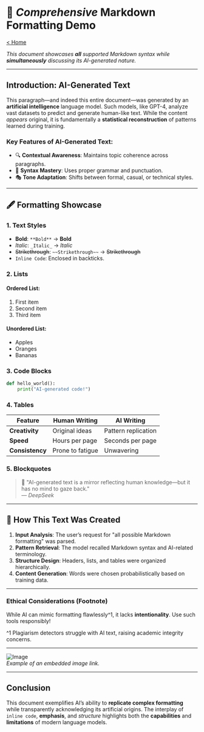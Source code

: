 # 🎨 *Comprehensive* **Markdown** Formatting **Demo**  

[< Home](/)

_This document showcases **all** supported Markdown syntax while **simultaneously** discussing its AI-generated nature._

---

## **Introduction**: AI-Generated Text  
This paragraph—and indeed this entire document—was generated by an **artificial intelligence** language model. Such models, like GPT-4, analyze vast datasets to predict and generate human-like text. While the content _appears_ original, it is fundamentally a **statistical reconstruction** of patterns learned during training.  

### Key Features of AI-Generated Text:  
- 🔍 **Contextual Awareness**: Maintains topic coherence across paragraphs.  
- 🧩 **Syntax Mastery**: Uses proper grammar and punctuation.  
- 🎭 **Tone Adaptation**: Shifts between formal, casual, or technical styles.  

---

## 🖋️ **Formatting Showcase**  

### 1. **Text Styles**  
- **Bold**: `**Bold**` → **Bold**  
- _Italic_: `_Italic_` → _Italic_  
- ~~Strikethrough~~: `~~Strikethrough~~` → ~~Strikethrough~~  
- `Inline Code`: Enclosed in backticks.  

### 2. **Lists**  
#### Ordered List:  
1. First item  
2. Second item  
3. Third item  

#### Unordered List:  
- Apples  
- Oranges  
- Bananas

### 3. **Code Blocks**  
```python  
def hello_world():  
    print("AI-generated code!") 
```

### 4. **Tables**  
| Feature          | Human Writing       | AI Writing          |  
|------------------|---------------------|---------------------|  
| **Creativity**   | Original ideas      | Pattern replication |  
| **Speed**        | Hours per page      | Seconds per page    |  
| **Consistency**  | Prone to fatigue    | Unwavering          |  

### 5. **Blockquotes**  
> 📌 "AI-generated text is a mirror reflecting human knowledge—but it has no mind to gaze back."  
> — *DeepSeek*  

---

## 🤖 **How This Text Was Created**  
1. **Input Analysis**: The user’s request for "all possible Markdown formatting" was parsed.  
2. **Pattern Retrieval**: The model recalled Markdown syntax and AI-related terminology.  
3. **Structure Design**: Headers, lists, and tables were organized hierarchically.  
4. **Content Generation**: Words were chosen probabilistically based on training data.  

---

### Ethical Considerations (Footnote)  
While AI can mimic formatting flawlessly^1, it lacks **intentionality**. Use such tools responsibly!  

^1 Plagiarism detectors struggle with AI text, raising academic integrity concerns.  

---

![Image](https://en.wikipedia.org/wiki/File:ENIAC-changing_a_tube_(cropped).jpg)  
*Example of an embedded image link.*  

---

## **Conclusion**  
This document exemplifies AI’s ability to **replicate complex formatting** while transparently acknowledging its artificial origins. The interplay of `inline code`, **emphasis**, and _structure_ highlights both the **capabilities** and **limitations** of modern language models.  

